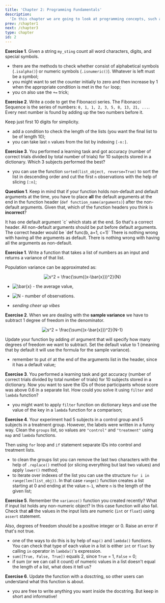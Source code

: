 ```yaml
---
title: 'Chapter 2: Programming Fundamentals'
description:
  'In this chapter we are going to look at programming concepts, such as working with loops, writing custom functions and dealing with errors.'
prev: /chapter1
next: /chapter3
type: chapter
id: 2
---
```


<exercise id="1" title="Automating the routine" type="slides">

<slides source="chapter2_01_loops">
</slides>

</exercise>

<exercise id="2" title="Time to practice">

**Exercise 1**. Given a string `my_sting` count all word characters, digits, and special symbols.

<codeblock id="02_01">

- there are the methods to check whether consist of alphabetical symbols (`.isalpha()`) or numeric symbols (`.isnumeric()`). Whatever is left must be a symbol;
- you might want to set the counter initially to zero and then increase by 1 when the appropriate condition is met in the `for` loop;
- you cn also use the `+=` trick;

</codeblock>

**Exercise 2**. Write a code to get the Fibonacci series. The Fibonacci Sequence is the series of numbers: `0, 1, 1, 2, 3, 5, 8, 13, 21, ...`. Every next number is found by adding up the two numbers before it.

Keep just first 10 digits for simplicity.

<codeblock id="02_02">

- add a condition to check the length of the lists (you want the final list to be of length 10);
- you can take last `n` values from the list by indexing `[-n:]`.

</codeblock>

**Exercise 3**. You performed a learning task and got accuracy (number of correct trials divided by total number of trials) for 10 subjects stored in a dictionary. Which 3 subjects performed the best?

<codeblock id="02_03">

- you can use the function `sorted(list_object, reverse=True)` to sort the list in descending order and cut the first `n` observations with the help of slicing `[:n]`;

</codeblock>

</exercise>

<exercise id="3" title="Writing custom functions" type="slides">

<slides source="chapter2_02_functions">
</slides>

</exercise>

<exercise id="4" title="Functions practice (1): custom functions">

**Question 1**. Keep in mind that if your function holds non-default and default arguments at the time, you have to place **all** the default arguments at the end in the function header (`def function_name(arguments)`) after the non-default arguments. Given that, which of the function headers you think is **incorrect**?

<choice>
<opt text="def func(a, b, c=1)">
It has one default argument `c` which stats at the end. So that's a correct header.
</opt>

<opt text="def func(a=1, b, c=1)" correct="true">
All non-default arguments should be put before default arguments. The correct header would be `def func(b, a=1, c=1)`
</opt>

<opt text="def func(a=1, b=1, c=1)">
There is nothing wrong with having all the arguments as default.
</opt>

<opt text="def func(a, b, c)">
There is nothing wrong with having all the arguments as non-default.
</opt>

</choice>

**Exercise 1**. Write a function that takes a list of numbers as an input and returns a variance of that list.

Population variance can be approximated as:

<center><img src="https://latex.codecogs.com/gif.latex?s^2&space;=&space;\frac{\sum{(x-\bar{x}})^2}{N}" title="s^2 = \frac{\sum{(x-\bar{x}})^2}{N}" /></center>

* <img src="https://latex.codecogs.com/gif.latex?\bar{x}" title="\bar{x}" /> - the average value,

* <img src="https://latex.codecogs.com/gif.latex?N" title="N" /> - number of observations.

<codeblock id="02_04">

- *sending cheer up vibes*

</codeblock>

**Exercise 2**. When we are dealing with the **sample variance** we have to subtract 1 degree of freedom in the denominator.

<center><img src="https://latex.codecogs.com/gif.latex?s^2&space;=&space;\frac{\sum{(x-\bar{x}})^2}{N-1}" title="s^2 = \frac{\sum{(x-\bar{x}})^2}{N-1}" /></center>

Update your function by adding `df` argument that will specify how many degrees of freedom we want to subtract. Set the default value to 1 (meaning that by default it will use the formula for the sample variance).

<codeblock id="02_05">

- remember to put `df` at the end of the arguments list in the header, since it has a default value;

</codeblock>

</exercise>

<exercise id="5" title="Functions practice (2): lambda functions">

**Exercise 3**. You performed a learning task and got accuracy (number of correct trials divided by total number of trials) for 10 subjects stored in a dictionary. Now you want to save the IDs of those participants whose score was above 0.6 in a separate list. How could you solve it using `filter` and `lambda` function?

<codeblock id="02_06">

- you might want to apply `filter` function on dictionary keys and use the value of the key in a `lambda` function for a comparison;

</codeblock>

**Exercise 4**. Your experiment had 5 subjects in a control group and 5 subjects in a treatment group. However, the labels were written in a funny way. Clean the `groups` list, so values are `"control"` and `"treatment"` using `map` and `lambda` functions.

Then using `for` loop and `if` statement separate IDs into control and treatment lists.

<codeblock id="02_07">

- to clean the groups list you can remove the last two characters with the help of `.replace()` method (or slicing everything but last two values) and apply `lower()` method;
- to iterate over indexes of the list you can use the structure `for i in range(len(list_obj))`. In that case `range()` function creates a list starting at 0 and ending at the value `n-1`, where `n` is the length of the given list;

</codeblock>

</exercise>

<exercise id="6" title="Improving functions" type="slides">

<slides source="chapter2_03_more_functions">
</slides>

</exercise>

<exercise id="7" title="Functions practice (3): assert and docstring">

**Exercise 5**. Remember the `variance()` function you created recently? What if input list holds any non-numeric object? In this case function will also fail. Check that **all** the values in the input lists are numeric (`int` or `float`) using `assert` statement.

Also, degrees of freedom should be a positive integer or 0. Raise an error if that's not true.

<codeblock id="02_08">

- one of the ways to do this is by help of `map()` and `lambda()` functions. You can check that type of each value in a list is either `int` or `float` by calling `in` operator in `lambda()`\'s expression.
- `sum([True, False, True])` equals 2, since `True` = 1, `False` = 0;
- if sum (or we can call it count) of numeric values in a list doesn't equal the length of a list, what does it tell us?

</codeblock>

**Exercise 6**. Update the function with a dosctring, so other users can understand what this function is about.

<codeblock id="02_09">

- you are free to write anything you want inside the docstring. But keep in short and informative!

</codeblock>

</exercise>

<exercise id="8" title="Code style guidelines" type="slides">

<slides source="chapter2_04_pep8">
</slides>

</exercise>

